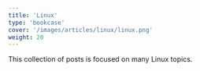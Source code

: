 ```yaml
---
title: 'Linux'
type: 'bookcase'
cover: '/images/articles/linux/linux.png'
weight: 20
---
```


This collection of posts is focused on many Linux topics.